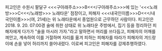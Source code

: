 피고인은 수원시 팔달구 <<<구아래주소>>>B<<</구아래주소>>>에 있는 '<<<노래방>>>C<<</노래방>>> 노래타운' 점장이고, 피해자 <<<내국인이름>>>D<<</내국인이름>>>(여, 21세)는 위 노래타운에서 종업원으로 근무하던 사람이다.
피고인은 2018. 9. 20. 07:00경 술에 취한 상태로 위 노래타운 주방에서, 집기 등을 정리하던 피해자에게 다가가 "술을 마시러 가자."라고 말하면서 머리를 쓰다듬고, 피해자의 어깨를 껴안고, 계속하여 이를 거절하며 자리를 옮겨 피하는 피해자를 따라가 피해자의 겨드랑이에 손을 넣어 허리까지 쓸어내렸다.
이로써 피고인은 피해자를 강제추행하였다.
